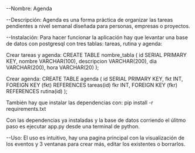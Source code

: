 --Nombre:
Agenda

--Descripción:
Agenda es una forma práctica de organizar las tareas pendientes a nivel semanal diseñada para personas, empresas o proyectos.

--Instalación:
Para hacer funcionar la aplicación hay que levantar una base de datos con postgresql con tres tablas: tareas, rutina y agenda:

Crear tareas y agenda:
CREATE TABLE nombre_tabla (
    id SERIAL PRIMARY KEY,
    nombre VARCHAR(100),
    descripcion VARCHAR(200),
    dia VARCHAR(200),
    hora VARCHAR(20)
);

Crear agenda:
CREATE TABLE agenda (
    id SERIAL PRIMARY KEY,
    fkt INT,
    FOREIGN KEY (fkt) REFERENCES tareas(id)
    fkr INT,
    FOREIGN KEY (fkr) REFERENCES rutina(id)
);

También hay que instalar las dependencias con:
pip install -r requirements.txt

Con las dependencias ya instaladas y la base de datos corriendo el úlitmo paso es ejecutar app.py desde una terminal de python.

--Uso:
El uso es intuitivo, hay una pagina principal con la visualización de los eventos y 3 ventanas para crear más, editar los existentes o borrarlos.